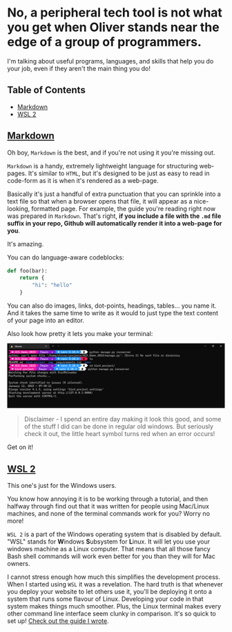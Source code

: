 # No, a peripheral tech tool is not what you get when Oliver stands near the edge of a group of programmers.

I'm talking about useful programs, languages, and skills that help you do your job, even if they aren't the main thing you do!

## Table of Contents
- [Markdown](#markdown)
- [WSL 2](#wsl-2)


## [Markdown](https://docs.github.com/en/get-started/writing-on-github/getting-started-with-writing-and-formatting-on-github/basic-writing-and-formatting-syntax)
Oh boy, `Markdown` is the best, and if you're not using it you're missing out. 

`Markdown` is a handy, extremely lightweight language for structuring web-pages. It's similar to `HTML`, but it's designed to be just as easy to read in code-form as it is when it's rendered as a web-page. 

Basically it's just a handful of extra punctuation that you can sprinkle into a text file so that when a browser opens that file, it will appear as a nice-looking, formatted page. For example, the guide you're reading right now was prepared in `Markdown`. That's right, **if you include a file with the `.md` file suffix in your repo, Github will automatically render it into a web-page for you**. 

It's amazing.

You can do language-aware codeblocks:

```Python
def foo(bar):
    return {
        "hi": "hello"
    }
```
You can also do images, links, dot-points, headings, tables... you name it. And it takes the same time to write as it would to just type the text content of your page into an editor. 

Also look how pretty it lets you make your terminal:

![My amazing terminal](img/bash.png)
> Disclaimer - I spend an entire day making it look this good, and some of the stuff I did can be done in regular old windows. But seriously check it out, the little heart symbol turns red when an error occurs!

Get on it!

## [WSL 2](https://en.wikipedia.org/wiki/Windows_Subsystem_for_Linux)

This one's just for the Windows users. 

You know how annoying it is to be working through a tutorial, and then halfway through find out that it was written for people using Mac/Linux machines, and none of the terminal commands work for you? Worry no more!

`WSL 2` is a part of the Windows operating system that is disabled by default. "WSL" stands for **W**indows **S**ubsystem for **L**inux. It will let you use your windows machine as a Linux computer. That means that all those fancy Bash shell commands will work even better for you than they will for Mac owners.

I cannot stress enough how much this simplifies the development process. When I started using `WSL` it was a revelation. The hard truth is that whenever you deploy your website to let others use it, you'll be deploying it onto a system that runs some flavour of Linux. Developing your code in that system makes things much smoother. Plus, the Linux terminal makes every other command line interface seem clunky in comparison. It's so quick to set up! [Check out the guide I wrote](https://github.com/Hauteclere/wsl2_walkthrough).